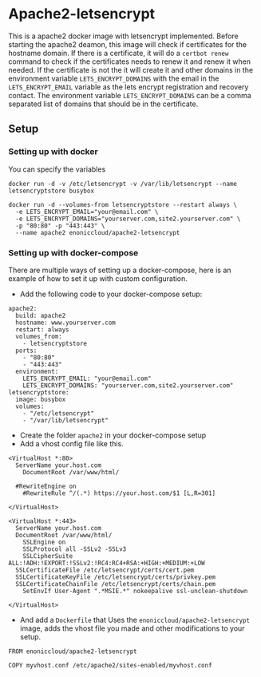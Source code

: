 # Apache2-letsencrypt
This is a apache2 docker image with letsencrypt implemented. Before starting the apache2 deamon, this image will check if certificates for the hostname domain. If there is a certificate, it will do a `certbot renew` command to check if the certificates needs to renew it and renew it when needed. If the certificate is not the it will create it and other domains in the environment variable `LETS_ENCRYPT_DOMAINS` with the email in the `LETS_ENCRYPT_EMAIL` variable as the lets encrypt registration and recovery contact. The environment variable `LETS_ENCRYPT_DOMAINS` can be a comma separated list of domains that should be in the certificate.


## Setup

### Setting up with docker
You can specify the variables
```
docker run -d -v /etc/letsencrypt -v /var/lib/letsencrypt --name letsencryptstore busybox

docker run -d --volumes-from letsencryptstore --restart always \
  -e LETS_ENCRYPT_EMAIL="your@email.com" \
  -e LETS_ENCRYPT_DOMAINS="yourserver.com,site2.yourserver.com" \
  -p "80:80" -p "443:443" \
  --name apache2 enoniccloud/apache2-letsencrypt
```

### Setting up with docker-compose
There are multiple ways of setting up a docker-compose, here is an example of how to set it up with custom configuration.
- Add the following code to your docker-compose setup:
```
apache2:
  build: apache2
  hostname: www.yourserver.com
  restart: always
  volumes_from:
    - letsencryptstore
  ports:
    - "80:80"
    - "443:443"
  environment:
    LETS_ENCRYPT_EMAIL: "your@email.com"
    LETS_ENCRYPT_DOMAINS: "yourserver.com,site2.yourserver.com"
letsencryptstore:
  image: busybox
  volumes:
    - "/etc/letsencrypt"
    - "/var/lib/letsencrypt"
```
- Create the folder `apache2` in your docker-compose setup
- Add a vhost config file like this.
```
<VirtualHost *:80>
  ServerName your.host.com
	DocumentRoot /var/www/html/

  #RewriteEngine on
	#RewriteRule ^/(.*) https://your.host.com/$1 [L,R=301]

</VirtualHost>

<VirtualHost *:443>
  ServerName your.host.com
  DocumentRoot /var/www/html/
	SSLEngine on
	SSLProtocol all -SSLv2 -SSLv3
	SSLCipherSuite ALL:!ADH:!EXPORT:!SSLv2:!RC4:RC4+RSA:+HIGH:+MEDIUM:+LOW
  SSLCertificateFile /etc/letsencrypt/certs/cert.pem
  SSLCertificateKeyFile /etc/letsencrypt/certs/privkey.pem
  SSLCertificateChainFile /etc/letsencrypt/certs/chain.pem
	SetEnvIf User-Agent ".*MSIE.*" nokeepalive ssl-unclean-shutdown

</VirtualHost>

```
- And add a `Dockerfile` that Uses the `enoniccloud/apache2-letsencrypt` image, adds the vhost file you made and other modifications to your setup.
```
FROM enoniccloud/apache2-letsencrypt

COPY myvhost.conf /etc/apache2/sites-enabled/myvhost.conf

```
